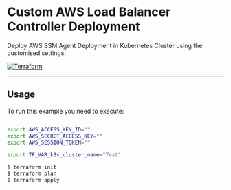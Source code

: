 # Custom AWS Load Balancer Controller Deployment

Deploy AWS SSM Agent Deployment in Kubernetes Cluster using the customised settings:

[![Terraform](https://img.shields.io/badge/tf->%3D0.14.8-blue.svg)](https://www.terraform.io/downloads)

---

## Usage

To run this example you need to execute:

```bash

export AWS_ACCESS_KEY_ID=""
export AWS_SECRET_ACCESS_KEY=""
export AWS_SESSION_TOKEN=""

export TF_VAR_k8s_cluster_name="Test"

$ terraform init
$ terraform plan
$ terraform apply
```
